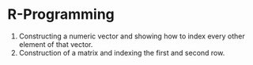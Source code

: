 # R-Programming

1) Constructing a numeric vector and showing how to index every other element of that vector.
2) Construction of a matrix and indexing the first and second row.
